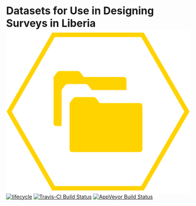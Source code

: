 <!-- README.md is generated from README.Rmd. Please edit that file -->
Datasets for Use in Designing Surveys in Liberia <img src="man/figures/data.png" align="right" />
=================================================================================================

[![lifecycle](https://img.shields.io/badge/lifecycle-maturing-blue.svg)](https://www.tidyverse.org/lifecycle/#maturing)
[![Travis-CI Build
Status](https://travis-ci.org/validmeasures/liberia.svg?branch=master)](https://travis-ci.org/validmeasures/liberia)
[![AppVeyor Build
Status](https://ci.appveyor.com/api/projects/status/github/validmeasures/liberia?branch=master&svg=true)](https://ci.appveyor.com/project/validmeasures/liberia)
